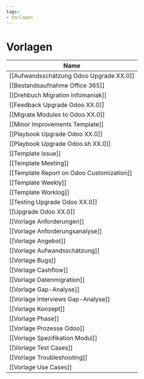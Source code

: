 ```yaml
---
tags:
- Vorlagen
---
```

# Vorlagen

| Name                                      |
| ----------------------------------------- |
| [[Aufwandsschätzung Odoo Upgrade XX.0]]   |
| [[Bestandsaufnahme Office 365]]           |
| [[Drehbuch Migration Infomaniak]]         |
| [[Feedback Upgrade Odoo XX.0]]            |
| [[Migrate Modules to Odoo XX.0]]          |
| [[Minor Improvements Template]]           |
| [[Playbook Upgrade Odoo XX.0]]            |
| [[Playbook Upgrade Odoo.sh XX.0]]         |
| [[Template Issue]]                        |
| [[Template Meeting]]                      |
| [[Template Report on Odoo Customization]] |
| [[Template Weekly]]                       |
| [[Template Worklog]]                      |
| [[Testing Upgrade Odoo XX.0]]             |
| [[Upgrade Odoo XX.0]]                     |
| [[Vorlage Anforderungen]]                 |
| [[Vorlage Anforderungsanalyse]]           |
| [[Vorlage Angebot]]                       |
| [[Vorlage Aufwandsschätzung]]             |
| [[Vorlage Bugs]]                          |
| [[Vorlage Cashflow]]                      |
| [[Vorlage Datenmigration]]                |
| [[Vorlage Gap-Analyse]]                   |
| [[Vorlage Interviews Gap-Analyse]]        |
| [[Vorlage Konzept]]                       |
| [[Vorlage Phase]]                         |
| [[Vorlage Prozesse Odoo]]                 |
| [[Vorlage Spezifikation Modul]]           |
| [[Vorlage Test Cases]]                    |
| [[Vorlage Troubleshooting]]               |
| [[Vorlage Use Cases]]                     |
